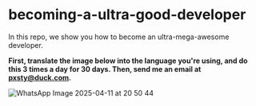 # becoming-a-ultra-good-developer
In this repo, we show you how to become an ultra-mega-awesome developer.

**First, translate the image below into the language you're using, and do this 3 times a day for 30 days. Then, send me an email at pxsty@duck.com.** 

![WhatsApp Image 2025-04-11 at 20 50 44](https://github.com/user-attachments/assets/30c318cd-78c6-4921-8512-42b9d1eb0013)
